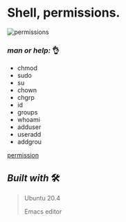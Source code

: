 # **Shell, permissions.**


![permissions](https://user-images.githubusercontent.com/85587286/160503628-d9841c86-358d-44f8-ac76-d58a6d326487.png)

### *_man or help:_* 👌

- chmod
- sudo
- su
- chown
- chgrp
- id
- groups
- whoami
- adduser
- useradd
- addgrou

 [permission](http://linuxcommand.org/lc3_lts0090.php)
 

## *_Built with_* 🛠️


>Ubuntu 20.4
>
>Emacs editor
